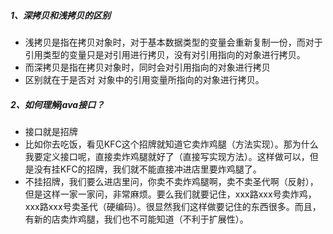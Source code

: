 

##### 1、深拷贝和浅拷贝的区别

- 浅拷贝是指在拷贝对象时，对于基本数据类型的变量会重新复制一份，而对于引用类型的变量只是对引用进行拷贝，没有对引用指向的对象进行拷贝。
- 而深拷贝是指在拷贝对象时，同时会对引用指向的对象进行拷贝
- 区别就在于是否对  对象中的引用变量所指向的对象进行拷贝。

##### 2、如何理解java接口？

- 接口就是招牌
- 比如你去吃饭，看见KFC这个招牌就知道它卖炸鸡腿（方法实现）。那为什么我要定义接口呢，直接卖炸鸡腿就好了（直接写实现方法）。这样做可以，但是没有挂KFC的招牌，我们就不能直接冲进店里要炸鸡腿了。
- 不挂招牌，我们要么进店里问，你卖不卖炸鸡腿啊，卖不卖圣代啊（反射），但是这样一家一家问，非常麻烦。要么我们就要记住，xxx路xxx号卖炸鸡，xxx路xxx号卖圣代（硬编码）。很显然我们这样做要记住的东西很多。而且，有新的店卖炸鸡腿，我们也不可能知道（不利于扩展性）。
